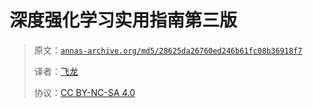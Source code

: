 # 深度强化学习实用指南第三版

> 原文：[`annas-archive.org/md5/28625da26760ed246b61fc08b36918f7`](https://annas-archive.org/md5/28625da26760ed246b61fc08b36918f7)
> 
> 译者：[飞龙](https://github.com/wizardforcel)
> 
> 协议：[CC BY-NC-SA 4.0](http://creativecommons.org/licenses/by-nc-sa/4.0/)